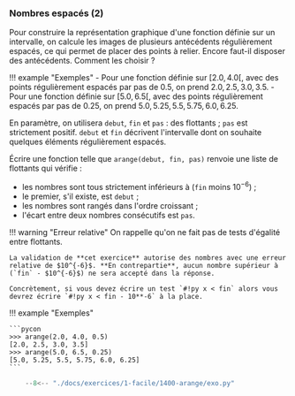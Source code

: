 

### Nombres espacés (2) 


Pour construire la représentation graphique d'une fonction définie sur un intervalle, on calcule les images de plusieurs antécédents régulièrement espacés, ce qui permet de placer des points à relier. Encore faut-il disposer des antécédents. Comment les choisir ?

!!! example "Exemples"
    - Pour une fonction définie sur $[2.0, 4.0[$, avec des points régulièrement espacés par pas de $0.5$, on prend $2.0, 2.5, 3.0, 3.5$.
    - Pour une fonction définie sur $[5.0, 6.5[$, avec des points régulièrement espacés par pas de $0.25$, on prend $5.0, 5.25, 5.5, 5.75, 6.0, 6.25$.

En paramètre, on utilisera `debut`, `fin` et `pas` : des flottants ; `pas` est strictement positif. `debut` et `fin` décrivent l'intervalle dont on souhaite quelques éléments régulièrement espacés.

Écrire une fonction telle que `arange(debut, fin, pas)` renvoie une liste de flottants qui vérifie :
- les nombres sont tous strictement inférieurs à (`fin` moins $10^{-6}$) ;
- le premier, s'il existe, est `debut` ;
- les nombres sont rangés dans l'ordre croissant ;
- l'écart entre deux nombres consécutifs est `pas`.

!!! warning "Erreur relative"
    On rappelle qu'on ne fait pas de tests d'égalité entre flottants.
    
    La validation de **cet exercice** autorise des nombres avec une erreur relative de $10^{-6}$. **En contrepartie**, aucun nombre supérieur à (`fin` - $10^{-6}$) ne sera accepté dans la réponse.
    
    Concrètement, si vous devez écrire un test `#!py x < fin` alors vous devrez écrire `#!py x < fin - 10**-6` à la place.

!!! example "Exemples"

    ```pycon
    >>> arange(2.0, 4.0, 0.5)
    [2.0, 2.5, 3.0, 3.5]
    >>> arange(5.0, 6.5, 0.25)
    [5.0, 5.25, 5.5, 5.75, 6.0, 6.25]
    ```


```python
    --8<-- "./docs/exercices/1-facile/1400-arange/exo.py"
```

